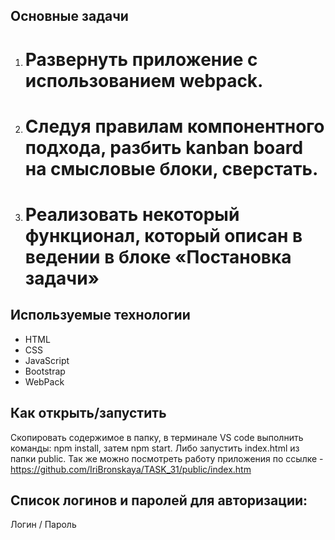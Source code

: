 ## Основные задачи
1. # Развернуть приложение с использованием webpack.
2. # Следуя правилам компонентного подхода, разбить kanban board на смысловые блоки, сверстать.
3. # Реализовать некоторый функционал, который описан в ведении в блоке «Постановка задачи»
 
## Используемые технологии
- HTML
- CSS
- JavaScript
- Bootstrap
- WebPack

## Как открыть/запустить
Скопировать содержимое в папку, в терминале VS code выполнить команды: npm install, затем npm start.
Либо запустить index.html из папки public.
Так же можно посмотреть работу приложения по ссылке - https://github.com/IriBronskaya/TASK_31/public/index.htm

## Список логинов и паролей для авторизации:<br>
Логин / Пароль<br>
